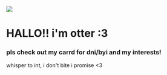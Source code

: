![](https://media1.tenor.com/m/S7bXFNe6tI4AAAAd/iruma-mairimashita-iruma-kun.gif)
# HALLO!! i'm otter :3
### pls check out my carrd for dni/byi and my interests!
whisper to int, i don't bite i promise <3
